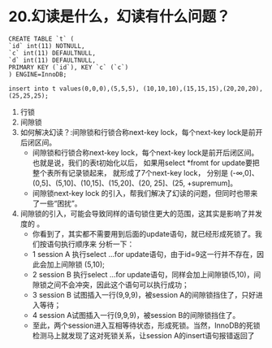# 20.幻读是什么，幻读有什么问题？

```
CREATE TABLE `t` ( 
`id` int(11) NOTNULL, 
`c` int(11) DEFAULTNULL, 
`d` int(11) DEFAULTNULL, 
PRIMARY KEY (`id`), KEY `c` (`c`) 
) ENGINE=InnoDB; 

insert into t values(0,0,0),(5,5,5), (10,10,10),(15,15,15),(20,20,20),(25,25,25);

```

1. 行锁
2. 间隙锁
3. 如何解决幻读？:间隙锁和行锁合称next-key lock，每个next-key lock是前开后闭区间。
   - 间隙锁和行锁合称next-key lock，每个next-key lock是前开后闭区间。也就是说，我们的表t初始化以后，
   如果用select *fromt for update要把整个表所有记录锁起来， 就形成了7个next-key lock，
   分别是 (-∞,0]、(0,5]、(5,10]、(10,15]、(15,20]、(20, 25]、(25, +supremum]。
   - 间隙锁next-key lock 的引入，帮我们解决了幻读的问题，但同时也带来了一些“困扰”。
4. 间隙锁的引入，可能会导致同样的语句锁住更大的范围，这其实是影响了并发度的 。
   - 你看到了，其实都不需要用到后面的update语句，就已经形成死锁了。我们按语句执行顺序来 分析一下： 
   - 1 session A 执行select …for update语句，由于id=9这一行并不存在，因此会加上间隙锁 (5,10); 
   - 2 session B 执行select …for update语句，同样会加上间隙锁(5,10)，间隙锁之间不会冲突，因此这个语句可以执行成功； 
   - 3 session B 试图插入一行(9,9,9)，被session A的间隙锁挡住了，只好进入等待； 
   - 4 session A试图插入一行(9,9,9)，被session B的间隙锁挡住了。 
   - 至此，两个session进入互相等待状态，形成死锁。当然，InnoDB的死锁检测马上就发现了这对死锁关系，让session A的insert语句报错返回了